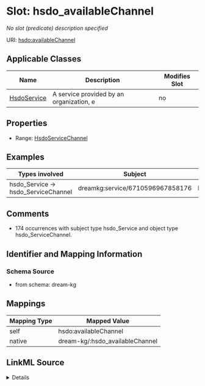 

# Slot: hsdo_availableChannel


_No slot (predicate) description specified_





URI: [hsdo:availableChannel](http://schema.org/availableChannel)



<!-- no inheritance hierarchy -->





## Applicable Classes

| Name | Description | Modifies Slot |
| --- | --- | --- |
| [HsdoService](../classes/HsdoService.md) | A service provided by an organization, e |  no  |







## Properties

* Range: [HsdoServiceChannel](../classes/HsdoServiceChannel.md)






## Examples

| Types involved | Subject | Predicate | Object |
| --- | --- | --- | --- |
| hsdo_Service → hsdo_ServiceChannel | dreamkg:service/6710596967858176 | hsdo:availableChannel | dreamkg:service/channel/P-6710596967858176 |


## Comments

* 174 occurrences with subject type hsdo_Service and object type hsdo_ServiceChannel.

## Identifier and Mapping Information







### Schema Source


* from schema: dream-kg




## Mappings

| Mapping Type | Mapped Value |
| ---  | ---  |
| self | hsdo:availableChannel |
| native | dream-kg/:hsdo_availableChannel |




## LinkML Source

<details>
```yaml
name: hsdo_availableChannel
description: No slot (predicate) description specified
comments:
- 174 occurrences with subject type hsdo_Service and object type hsdo_ServiceChannel.
examples:
- description: hsdo_Service → hsdo_ServiceChannel
  object:
    example_object: dreamkg:service/channel/P-6710596967858176
    example_object_type: hsdo_ServiceChannel
    example_predicate: hsdo:availableChannel
    example_subject: dreamkg:service/6710596967858176
    example_subject_type: hsdo_Service
from_schema: dream-kg
rank: 1000
slot_uri: hsdo:availableChannel
alias: hsdo_availableChannel
domain_of:
- hsdo_Service
range: hsdo_ServiceChannel

```
</details>